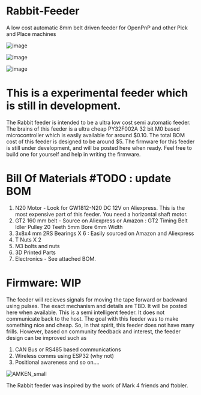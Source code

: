 # Rabbit-Feeder
A low cost automatic 8mm belt driven feeder for OpenPnP and other Pick and Place machines


![image](https://github.com/user-attachments/assets/5007b4ee-1a11-4b05-ad04-20c13554240f)

![image](https://github.com/user-attachments/assets/8210b11e-31ee-4983-ab1c-99a3dc3bf135)


![image](https://github.com/user-attachments/assets/931f6f65-713a-493a-a9bd-851a96859201)


# This is a experimental feeder which is still in development. 


The Rabbit feeder is intended to be a ultra low cost semi automatic feeder. The brains of this feeder is a ultra cheap  PY32F002A 32 bit M0 based microcontroller which is easily available for around $0.10. The total BOM cost of this feeder is designed to be around $5. 
The firmware for this feeder is still under development, and will be posted here when ready. Feel free to build one for yourself and help in writing the firmware.

# Bill Of Materials #TODO : update BOM
1. N20 Motor - Look for GW1812-N20 DC 12V  on Aliexpress. This is the most expensive part of this feeder. You need a horizontal shaft motor.
2. GT2 160 mm belt - Source on Aliexpress or Amazon : GT2 Timing Belt Idler Pulley 20 Teeth 5mm Bore 6mm Width
3. 3x8x4 mm 2RS Bearings X 6 : Easily sourced on Amazon and Aliexpress
4.  T Nuts X 2
5.  M3 bolts and nuts
6.  3D Printed Parts
7.  Electronics - See attached BOM.

# Firmware: WIP
The feeder will recieves signals for moving the tape forward or backward using pulses. The exact mechanism and details are TBD. It will be posted here when available.
This is a semi intelligent feeder. It does not communicate back to the host. The goal with this feeder was to make something nice and cheap. So, in that spirit, this feeder does not have many frills. However, based on community feedback and interest, the feeder design can be improved such as

1. CAN Bus or RS485 based communications
2. Wireless comms using ESP32 (why not)
3. Positional awareness and so on....

   
   
![AMKEN_small](https://github.com/user-attachments/assets/51f34ff6-8967-46fa-80bc-ef2fe62000b9)








The Rabbit feeder was inspired by the work of Mark 4 friends and ftobler. 
